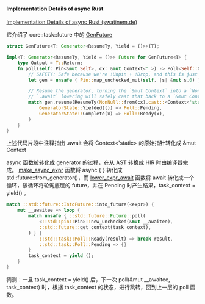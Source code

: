 #### Implementation Details of async Rust

[Implementation Details of async Rust (swatinem.de)](https://swatinem.de/blog/async-codegen/)



它介绍了 core::task::future 中的 [GenFuture](https://github.com/rust-lang/rust/blob/4603ac31b0655793a82f110f544dc1c6abc57bb7/library/core/src/future/mod.rs#L64)

```rust
struct GenFuture<T: Generator<ResumeTy, Yield = ()>>(T);

impl<T: Generator<ResumeTy, Yield = ()>> Future for GenFuture<T> {
    type Output = T::Return;
    fn poll(self: Pin<&mut Self>, cx: &mut Context<'_>) -> Poll<Self::Output> {
        // SAFETY: Safe because we're !Unpin + !Drop, and this is just a field projection.
        let gen = unsafe { Pin::map_unchecked_mut(self, |s| &mut s.0) };

        // Resume the generator, turning the `&mut Context` into a `NonNull` raw pointer. The
        // `.await` lowering will safely cast that back to a `&mut Context`.
        match gen.resume(ResumeTy(NonNull::from(cx).cast::<Context<'static>>())) {
            GeneratorState::Yielded(()) => Poll::Pending,
            GeneratorState::Complete(x) => Poll::Ready(x),
        }
    }
}
```

上述代码片段中注释指出 .await 会将 Context<'static> 的原始指针转化成 &mut Context



async 函数被转化成 generator 的过程，在从 AST 转换成 HIR 时由编译器完成。  [make_async_expr](https://github.com/rust-lang/rust/blob/1286ee23e4e2dec8c1696d3d76c6b26d97bbcf82/compiler/rustc_ast_lowering/src/expr.rs#L566) 函数将 async { } 转化成 std::future::from_generator(<generator>)，而 [lower_expr_await](https://github.com/rust-lang/rust/blob/1286ee23e4e2dec8c1696d3d76c6b26d97bbcf82/compiler/rustc_ast_lowering/src/expr.rs#L665) 函数将 await 转化成一个循环，该循环将轮询底层的 future，并在 Pending 时产生结果，task_context = yield() 。

```rust
match ::std::future::IntoFuture::into_future(<expr>) {
	mut __awaitee => loop {
    	match unsafe { ::std::future::Future::poll(
        	<::std::pin::Pin>::new_unchecked(&mut __awaitee),
        	::std::future::get_context(task_context),
    	) } {
        	::std::task::Poll::Ready(result) => break result,
        	::std::task::Poll::Pending => {}
    	}
    	task_context = yield ();
	}
}
```



猜测：一旦 task_context = yield() 后，下一次 poll(&mut __awaitee, task_context) 时，根据 task_context 的状态，进行跳转，回到上一层的 poll 函数。

